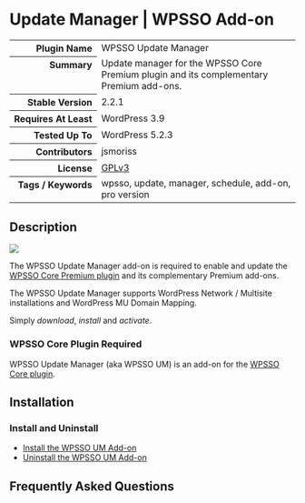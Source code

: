 <h1>Update Manager | WPSSO Add-on</h1>

<table>
<tr><th align="right" valign="top" nowrap>Plugin Name</th><td>WPSSO Update Manager</td></tr>
<tr><th align="right" valign="top" nowrap>Summary</th><td>Update manager for the WPSSO Core Premium plugin and its complementary Premium add-ons.</td></tr>
<tr><th align="right" valign="top" nowrap>Stable Version</th><td>2.2.1</td></tr>
<tr><th align="right" valign="top" nowrap>Requires At Least</th><td>WordPress 3.9</td></tr>
<tr><th align="right" valign="top" nowrap>Tested Up To</th><td>WordPress 5.2.3</td></tr>
<tr><th align="right" valign="top" nowrap>Contributors</th><td>jsmoriss</td></tr>
<tr><th align="right" valign="top" nowrap>License</th><td><a href="https://www.gnu.org/licenses/gpl.txt">GPLv3</a></td></tr>
<tr><th align="right" valign="top" nowrap>Tags / Keywords</th><td>wpsso, update, manager, schedule, add-on, pro version</td></tr>
</table>

<h2>Description</h2>

<p style="margin:0;"><img class="readme-icon" src="https://surniaulula.github.io/wpsso-um/assets/icon-256x256.png"></p>

<p>The WPSSO Update Manager add-on is required to enable and update the <a href="https://wpsso.com/">WPSSO Core Premium plugin</a> and its complementary Premium add-ons.</p>

<p>The WPSSO Update Manager supports WordPress Network / Multisite installations and WordPress MU Domain Mapping.</p>

<p>Simply <em>download</em>, <em>install</em> and <em>activate</em>.</p>

<h3>WPSSO Core Plugin Required</h3>

<p>WPSSO Update Manager (aka WPSSO UM) is an add-on for the <a href="https://wordpress.org/plugins/wpsso/">WPSSO Core plugin</a>.</p>


<h2>Installation</h2>

<h3 class="top">Install and Uninstall</h3>

<ul>
<li><a href="https://wpsso.com/docs/plugins/wpsso-um/installation/install-the-plugin/">Install the WPSSO UM Add-on</a></li>
<li><a href="https://wpsso.com/docs/plugins/wpsso-um/installation/uninstall-the-plugin/">Uninstall the WPSSO UM Add-on</a></li>
</ul>


<h2>Frequently Asked Questions</h2>




